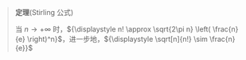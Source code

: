 
> **定理**(Stirling 公式)
>
> 当 $n \rightarrow +\infty$ 时，${\displaystyle n! \approx \sqrt{2\pi n} \left( \frac{n}{e} \right)^n}$，进一步地，${\displaystyle \sqrt[n]{n!} \sim \frac{n}{e}}$
